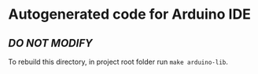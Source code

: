 # Autogenerated code for Arduino IDE

## *DO NOT MODIFY*

To rebuild this directory, in project root folder run `make arduino-lib`.
